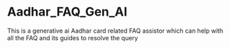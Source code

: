 # Aadhar_FAQ_Gen_AI
This is a generative ai Aadhar card related FAQ assistor which can help with all the FAQ and its guides to resolve the query 
